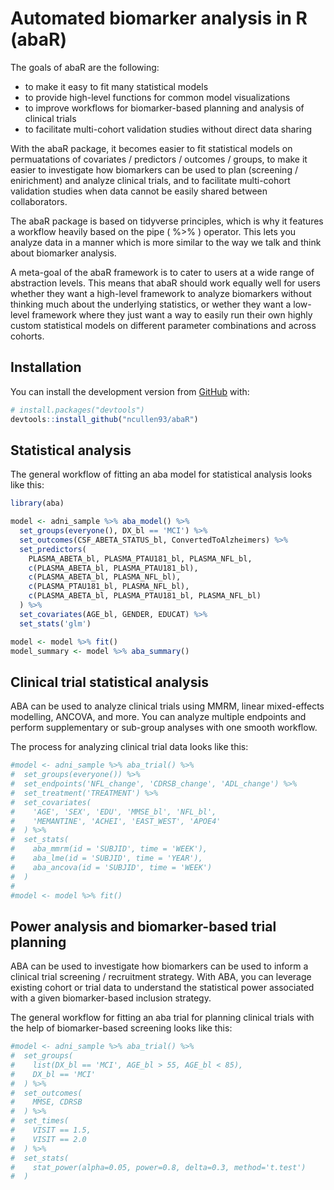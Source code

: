 
<!-- README.md is generated from README.Rmd. Please edit that file -->

# Automated biomarker analysis in R (abaR)

<!-- badges: start -->
<!-- badges: end -->

The goals of abaR are the following:

-   to make it easy to fit many statistical models
-   to provide high-level functions for common model visualizations
-   to improve workflows for biomarker-based planning and analysis of
    clinical trials
-   to facilitate multi-cohort validation studies without direct data
    sharing

With the abaR package, it becomes easier to fit statistical models on
permuatations of covariates / predictors / outcomes / groups, to make it
easier to investigate how biomarkers can be used to plan (screening /
enirichment) and analyze clinical trials, and to facilitate multi-cohort
validation studies when data cannot be easily shared between
collaborators.

The abaR package is based on tidyverse principles, which is why it
features a workflow heavily based on the pipe ( %&gt;% ) operator. This
lets you analyze data in a manner which is more similar to the way we
talk and think about biomarker analysis.

A meta-goal of the abaR framework is to cater to users at a wide range
of abstraction levels. This means that abaR should work equally well for
users whether they want a high-level framework to analyze biomarkers
without thinking much about the underlying statistics, or wether they
want a low-level framework where they just want a way to easily run
their own highly custom statistical models on different parameter
combinations and across cohorts.

## Installation

You can install the development version from
[GitHub](https://github.com/ncullen93/abaR) with:

``` r
# install.packages("devtools")
devtools::install_github("ncullen93/abaR")
```

## Statistical analysis

The general workflow of fitting an aba model for statistical analysis
looks like this:

``` r
library(aba)

model <- adni_sample %>% aba_model() %>%
  set_groups(everyone(), DX_bl == 'MCI') %>%
  set_outcomes(CSF_ABETA_STATUS_bl, ConvertedToAlzheimers) %>%
  set_predictors(
    PLASMA_ABETA_bl, PLASMA_PTAU181_bl, PLASMA_NFL_bl,
    c(PLASMA_ABETA_bl, PLASMA_PTAU181_bl),
    c(PLASMA_ABETA_bl, PLASMA_NFL_bl),
    c(PLASMA_PTAU181_bl, PLASMA_NFL_bl),
    c(PLASMA_ABETA_bl, PLASMA_PTAU181_bl, PLASMA_NFL_bl)
  ) %>%
  set_covariates(AGE_bl, GENDER, EDUCAT) %>%
  set_stats('glm')

model <- model %>% fit()
model_summary <- model %>% aba_summary()
```

## Clinical trial statistical analysis

ABA can be used to analyze clinical trials using MMRM, linear
mixed-effects modelling, ANCOVA, and more. You can analyze multiple
endpoints and perform supplementary or sub-group analyses with one
smooth workflow.

The process for analyzing clinical trial data looks like this:

``` r
#model <- adni_sample %>% aba_trial() %>%
#  set_groups(everyone()) %>%
#  set_endpoints('NFL_change', 'CDRSB_change', 'ADL_change') %>%
#  set_treatment('TREATMENT') %>%
#  set_covariates(
#    'AGE', 'SEX', 'EDU', 'MMSE_bl', 'NFL_bl',
#    'MEMANTINE', 'ACHEI', 'EAST_WEST', 'APOE4'
#  ) %>%
#  set_stats(
#    aba_mmrm(id = 'SUBJID', time = 'WEEK'),
#    aba_lme(id = 'SUBJID', time = 'YEAR'),
#    aba_ancova(id = 'SUBJID', time = 'WEEK')
#  )
#
#model <- model %>% fit()
```

## Power analysis and biomarker-based trial planning

ABA can be used to investigate how biomarkers can be used to inform a
clinical trial screening / recruitment strategy. With ABA, you can
leverage existing cohort or trial data to understand the statistical
power associated with a given biomarker-based inclusion strategy.

The general workflow for fitting an aba trial for planning clinical
trials with the help of biomarker-based screening looks like this:

``` r
#model <- adni_sample %>% aba_trial() %>%
#  set_groups(
#    list(DX_bl == 'MCI', AGE_bl > 55, AGE_bl < 85),
#    DX_bl == 'MCI'
#  ) %>%
#  set_outcomes(
#    MMSE, CDRSB
#  ) %>%
#  set_times(
#    VISIT == 1.5,
#    VISIT == 2.0
#  ) %>%
#  set_stats(
#    stat_power(alpha=0.05, power=0.8, delta=0.3, method='t.test')
#  )
```
